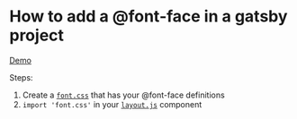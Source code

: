 # How to add a @font-face in a gatsby project

[Demo](https://font-face-import.netlify.app)

Steps:

1. Create a [`font.css`](src/font/font.css) that has your @font-face definitions
2. `import 'font.css'` in your [`layout.js`](src/components/layout.js) component
